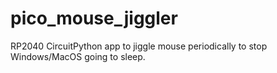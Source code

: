 # pico_mouse_jiggler
RP2040 CircuitPython app to jiggle mouse periodically to stop Windows/MacOS going to sleep.
